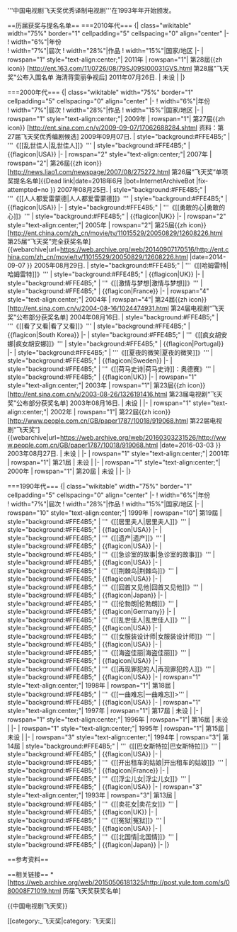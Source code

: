 '''中国电视剧飞天奖优秀译制电视剧'''在1993年年开始颁发。


==历届获奖与提名名单==
===2010年代===
{| class="wikitable" width="75%" border="1" cellpadding="5" cellspacing="0" align="center"
|-
! width="6%"|年份  
! width="7%"|屆次
! width="28%"|作品
! width="15%"|国家/地区
|-
| rowspan="1" style="text-align:center;"| 2011年 
| rowspan="1"| 第28屆<ref>{{zh icon}} [http://ent.163.com/11/0726/08/79SJ09SI00031GVS.html  第28届"飞天奖"公布入围名单 海清蒋雯丽争视后] 2011年07月26日.</ref>
| 未设
|
|}


===2000年代===
{| class="wikitable" width="75%" border="1" cellpadding="5" cellspacing="0" align="center"
|-
! width="6%"|年份  
! width="7%"|屆次
! width="28%"|作品
! width="15%"|国家/地区
|-
| rowspan="1" style="text-align:center;"| 2009年 
| rowspan="1"| 第27屆<ref>{{zh icon}} [http://ent.sina.com.cn/v/2009-09-07/17062688284.shtml 资料：第27届飞天奖优秀编剧候选] 2009年09月07日.</ref>
| style="background:#FFE4B5;" | '''《[[乱世佳人|乱世佳人]]》''' 
| style="background:#FFE4B5;" | {{flagicon|USA}}
|-
| rowspan="2" style="text-align:center;"| 2007年 
| rowspan="2"| 第26屆<ref>{{zh icon}} [http://news.liao1.com/newspage/2007/08/275272.html  第26届“飞天奖”单项奖提名名单]{{Dead link|date=2018年6月 |bot=InternetArchiveBot |fix-attempted=no }} 2007年08月25日.</ref>
| style="background:#FFE4B5;" | '''《[[人人都爱雷蒙德|人人都爱雷蒙德]]》''' 
| style="background:#FFE4B5;" | {{flagicon|USA}}
|-
| style="background:#FFE4B5;" | '''《[[勇敢的心|勇敢的心]]》''' 
| style="background:#FFE4B5;" | {{flagicon|UK}}
|-
| rowspan="2" style="text-align:center;"| 2005年 
| rowspan="2"| 第25屆<ref>{{zh icon}} [http://ent.china.com/zh_cn/movie/tv/11015529/20050829/12608226.html  第25届“飞天奖”完全获奖名单] {{webarchive|url=https://web.archive.org/web/20140907170516/http://ent.china.com/zh_cn/movie/tv/11015529/20050829/12608226.html |date=2014-09-07 }} 2005年08月29日.</ref>
| style="background:#FFE4B5;" | '''《[[哈姆雷特|哈姆雷特]]》''' 
| style="background:#FFE4B5;" | {{flagicon|UK}}
|-
| style="background:#FFE4B5;" | '''《[[激情与梦想|激情与梦想]]》''' 
| style="background:#FFE4B5;" | {{flagicon|France}}
|-
| rowspan="4" style="text-align:center;"| 2004年 
| rowspan="4"| 第24屆<ref>{{zh icon}} [http://ent.sina.com.cn/v/2004-08-16/1024474931.html  第24届电视剧“飞天奖”公布部分获奖名单] 2004年08月16日.</ref>
| style="background:#FFE4B5;" | '''《[[看了又看|看了又看]]》''' 
| style="background:#FFE4B5;" | {{flagicon|South Korea}}
|-
| style="background:#FFE4B5;" | '''《[[疯女胡安娜|疯女胡安娜]]》''' 
| style="background:#FFE4B5;" | {{flagicon|Portugal}}
|-
| style="background:#FFE4B5;" | '''《[[夏夜的微笑|夏夜的微笑]]》''' 
| style="background:#FFE4B5;" | {{flagicon|Sweden}}
|-
| style="background:#FFE4B5;" | '''《[[荷马史诗|荷马史诗]]：奥德赛》''' 
| style="background:#FFE4B5;" | {{flagicon|UK}}
|-
| rowspan="1" style="text-align:center;"| 2003年 
| rowspan="1"| 第23屆<ref>{{zh icon}} [http://ent.sina.com.cn/v/2003-08-26/1326191416.html  第23届电视剧“飞天奖”公布部分获奖名单] 2003年08月16日.</ref>
| 未设
|
|-
| rowspan="1" style="text-align:center;"| 2002年 
| rowspan="1"| 第22屆<ref>{{zh icon}} [http://www.people.com.cn/GB/paper1787/10018/919068.html 第22届电视剧“飞天奖”] {{webarchive|url=https://web.archive.org/web/20160303231526/http://www.people.com.cn/GB/paper1787/10018/919068.html |date=2016-03-03 }} 2003年08月27日.</ref>
| 未设
|
|-
| rowspan="1" style="text-align:center;"| 2001年 
| rowspan="1"| 第21屆
| 未设
|
|-
| rowspan="1" style="text-align:center;"| 2000年 
| rowspan="1"| 第20屆
| 未设
|
|-
|}

===1990年代===
{| class="wikitable" width="75%" border="1" cellpadding="5" cellspacing="0" align="center"
|-
! width="6%"|年份  
! width="7%"|屆次
! width="28%"|作品
! width="15%"|国家/地区
|-
| rowspan="10" style="text-align:center;"| 1999年 
| rowspan="10"| 第19屆
| style="background:#FFE4B5;" | '''《[[居里夫人|居里夫人]]》''' 
| style="background:#FFE4B5;" | {{flagicon|USA}}
|-
| style="background:#FFE4B5;" | '''《[[遗产|遗产]]》''' 
| style="background:#FFE4B5;" | {{flagicon|USA}}
|-
| style="background:#FFE4B5;" | '''《[[急诊室的故事|急诊室的故事]]》''' 
| style="background:#FFE4B5;" | {{flagicon|USA}}
|-
| style="background:#FFE4B5;" | '''《[[荆棘鸟|荆棘鸟]]》''' 
| style="background:#FFE4B5;" | {{flagicon|USA}}
|-
| style="background:#FFE4B5;" | '''《[[回首又见他|回首又见他]]》''' 
| style="background:#FFE4B5;" | {{flagicon|Japan}}
|-
| style="background:#FFE4B5;" | '''《[[伦勃朗|伦勃朗]]》''' 
| style="background:#FFE4B5;" | {{flagicon|Germany}}
|-
| style="background:#FFE4B5;" | '''《[[乱世佳人|乱世佳人]]》''' 
| style="background:#FFE4B5;" | {{flagicon|USA}}
|-
| style="background:#FFE4B5;" | '''《[[女服装设计师|女服装设计师]]》''' 
| style="background:#FFE4B5;" | {{flagicon|USA}}
|-
| style="background:#FFE4B5;" | '''《[[海盗佳丽|海盗佳丽]]》''' 
| style="background:#FFE4B5;" | {{flagicon|USA}}
|-
| style="background:#FFE4B5;" | '''《[[再现罪犯的人|再现罪犯的人]]》''' 
| style="background:#FFE4B5;" | {{flagicon|USA}}
|-
| rowspan="1" style="text-align:center;"| 1998年 
| rowspan="1"| 第18屆
| style="background:#FFE4B5;" | '''《[[一曲难忘|一曲难忘]]>''' 
| style="background:#FFE4B5;" | {{flagicon|USA}}
|-
| rowspan="1" style="text-align:center;"| 1997年 
| rowspan="1"| 第17屆
| 未设
|
|-
| rowspan="1" style="text-align:center;"| 1996年 
| rowspan="1"| 第16屆
| 未设
|
|-
| rowspan="1" style="text-align:center;"| 1995年 
| rowspan="1"| 第15屆
| 未设
|
|-
| rowspan="3" style="text-align:center;"| 1994年 
| rowspan="3"| 第14屆
| style="background:#FFE4B5;" | '''《[[巴女斯特拉|巴女斯特拉]]》''' 
| style="background:#FFE4B5;" | {{flagicon|USA}}
|-
| style="background:#FFE4B5;" | '''《[[开出租车的姑娘|开出租车的姑娘]]》''' 
| style="background:#FFE4B5;" | {{flagicon|France}}
|-
| style="background:#FFE4B5;" | '''《[[浮尘儿女|浮尘儿女]]》''' 
| style="background:#FFE4B5;" | {{flagicon|USA}}
|-
| rowspan="3" style="text-align:center;"| 1993年 
| rowspan="3"| 第13屆
| style="background:#FFE4B5;" | '''《[[卖花女|卖花女]]》''' 
| style="background:#FFE4B5;" | {{flagicon|UK}}
|-
| style="background:#FFE4B5;" | '''《[[冤狱|冤狱]]》''' 
| style="background:#FFE4B5;" | {{flagicon|USA}}
|-
| style="background:#FFE4B5;" | '''《[[北国情|北国情]]》''' 
| style="background:#FFE4B5;" | {{flagicon|Japan}}
|-
|}

==参考资料==
<references/>

==相关链接==
*[https://web.archive.org/web/20150506181325/http://post.yule.tom.com/s/080008F71019.html 历届飞天奖获奖名单]

{{中国电视剧飞天奖}}

[[category:_飞天奖|category: 飞天奖]]